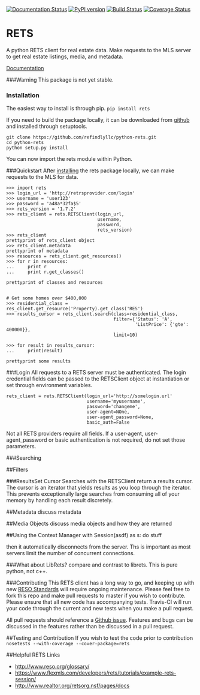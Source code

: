 [![Documentation Status](https://readthedocs.org/projects/python-rets/badge/?version=latest)](http://python-rets.readthedocs.io/en/latest/?badge=latest)
[![PyPI version](https://badge.fury.io/py/rets.svg)](https://pypi.python.org/pypi/rets/)
[![Build Status](https://travis-ci.org/refindlyllc/python-rets.svg?branch=master)](https://travis-ci.org/refindlyllc/python-rets)
[![Coverage Status](https://coveralls.io/repos/github/refindlyllc/python-rets/badge.svg?branch=master)](https://coveralls.io/github/refindlyllc/python-rets?branch=master)

RETS
====

A python RETS client for real estate data.  Make requests to the MLS 
server to get real estate listings, media, and metadata.

[Documentation](http://python-rets.readthedocs.io/en/latest/)

###Warning
This package is not yet stable. 

### <a name="installation"></a>Installation
The easiest way to install is through pip.
`pip install rets`

If you need to build the package locally, it can be downloaded 
from [github](https://github.com/refindlyllc/python-rets) and installed 
through setuptools.

```
git clone https://github.com/refindlyllc/python-rets.git
cd python-rets
python setup.py install
```

You can now import the rets module within Python.

###Quickstart
After [installing](#installation) the rets package locally, we can
make requests to the MLS for data.

```
>>> import rets
>>> login_url = 'http://retrsprovider.com/login'
>>> username = 'user123'
>>> password = 'a48a*32fa$5'
>>> rets_version = '1.7.2'
>>> rets_client = rets.RETSClient(login_url,
                                  username,
                                  password,
                                  rets_version)
>>> rets_client
prettyprint of rets_client object
>>> rets_client.metadata
prettyprint of metadata
>>> resources = rets_client.get_resources()
>>> for r in resources:
...     print r
...     print r.get_classes()
 
prettyprint of classes and resources


# Get some homes over $400,000
>>> residential_class = res_client.get_resource('Property).get_class('RES')
>>> results_cursor = rets_client.search(class=residential_class,
                                        filter={'Status': 'A',
                                                'ListPrice': {'gte': 400000}}, 
                                        limit=10)

>>> for result in results_cursor:
...     print(result)

prettyprint some results
```


###Login
All requests to a RETS server must be authenticated. The login credential
fields can be passed to the RETSClient object at instantiation or set through
environment variables.

```
rets_client = rets.RETSClient(login_url='http://somelogin.url'
                              username='myusername',
                              password='changeme',
                              user-agent=NOne,
                              user-agent_password=None,
                              basic_auth=False
```

Not all RETS providers require all fields. If a user-agent, user-agent_password
 or basic authentication is not required, do not set those parameters.

###Searching

##Filters

###ResultsSet Cursor
Searches with the RETSClient return a results cursor. The cursor is an 
iterator that yields results as you loop through the iterator. This prevents
exceptionally large searches from consuming all of your memory by handling
each result discretely. 

##Metadata
discuss metadata 

##Media Objects
discuss media objects and how they are returned

##Using the Context Manager
with Session(asdf) as s:
do stuff
    
then it automatically disconnects from the server. Ths is important as most servers limit the number of 
concurrent connections.

###What about LibRets?
compare and contrast to librets. This is pure python, not c++.

###Contributing
This RETS client has a long way to go, and keeping up with new [RESO Standards](http://www.reso.org/data-dictionary/)
will require ongoing maintenance. Please feel free to fork this repo and make
pull requests to master if you wish to contribute. Please ensure that all new 
code has accompanying tests. Travis-CI will run your code through the current
and new tests when you make a pull request.

All pull requests should reference a [Github issue](https://github.com/refindlyllc/python-rets/issues). Features 
and bugs can be discussed in the features rather than be discussed in a pull request.

##Testing and Contribution
If you wish to test the code prior to contribution 
`nosetests --with-coverage --cover-package=rets`

##Helpful RETS Links
- http://www.reso.org/glossary/
- https://www.flexmls.com/developers/rets/tutorials/example-rets-session/
- http://www.realtor.org/retsorg.nsf/pages/docs
